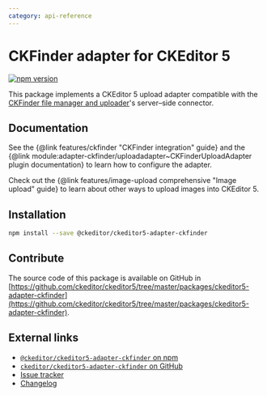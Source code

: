 ```yaml
---
category: api-reference
---
```


# CKFinder adapter for CKEditor&nbsp;5

[![npm version](https://badge.fury.io/js/%40ckeditor%2Fckeditor5-adapter-ckfinder.svg)](https://www.npmjs.com/package/@ckeditor/ckeditor5-adapter-ckfinder)

This package implements a CKEditor&nbsp;5 upload adapter compatible with the [CKFinder file manager and uploader](https://ckeditor.com/ckfinder/)'s server–side connector.

## Documentation

See the {@link features/ckfinder "CKFinder integration" guide} and the {@link module:adapter-ckfinder/uploadadapter~CKFinderUploadAdapter plugin documentation} to learn how to configure the adapter.

Check out the {@link features/image-upload comprehensive "Image upload" guide} to learn about other ways to upload images into CKEditor&nbsp;5.

## Installation

```bash
npm install --save @ckeditor/ckeditor5-adapter-ckfinder
```

## Contribute

The source code of this package is available on GitHub in [https://github.com/ckeditor/ckeditor5/tree/master/packages/ckeditor5-adapter-ckfinder](https://github.com/ckeditor/ckeditor5/tree/master/packages/ckeditor5-adapter-ckfinder).

## External links

* [`@ckeditor/ckeditor5-adapter-ckfinder` on npm](https://www.npmjs.com/package/@ckeditor/ckeditor5-adapter-ckfinder)
* [`ckeditor/ckeditor5-adapter-ckfinder` on GitHub](https://github.com/ckeditor/ckeditor5/tree/master/packages/ckeditor5-adapter-ckfinder)
* [Issue tracker](https://github.com/ckeditor/ckeditor5/issues)
* [Changelog](https://github.com/ckeditor/ckeditor5/blob/master/CHANGELOG.md)
